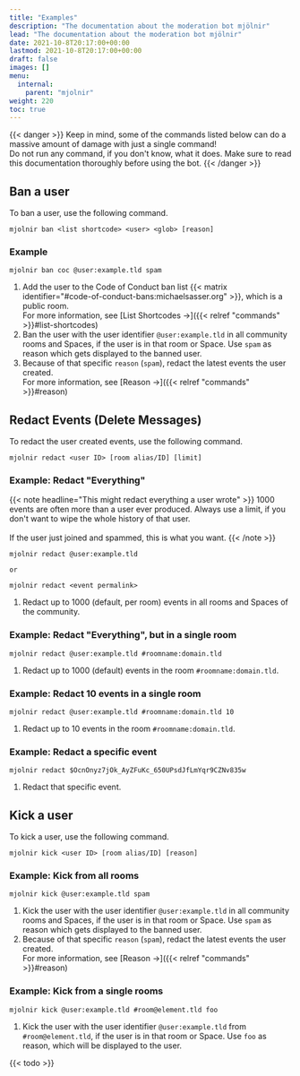 ```yaml
---
title: "Examples"
description: "The documentation about the moderation bot mjölnir"
lead: "The documentation about the moderation bot mjölnir"
date: 2021-10-8T20:17:00+00:00
lastmod: 2021-10-8T20:17:00+00:00
draft: false
images: []
menu:
  internal:
    parent: "mjolnir"
weight: 220
toc: true
---
```


{{< danger >}}
Keep in mind, some of the commands listed below can do a massive amount of
damage with just a single command!<br />
Do not run any command, if you don't know, what it does. Make sure to read
this documentation thoroughly before using the bot.
{{< /danger >}}


## Ban a user

To ban a user, use the following command.

```text
mjolnir ban <list shortcode> <user> <glob> [reason]
```

### Example

```text
mjolnir ban coc @user:example.tld spam
```

1. Add the user to the Code of Conduct ban list 
   {{< matrix identifier="#code-of-conduct-bans:michaelsasser.org" >}}, which 
   is a public room.<br />
   For more information, see [List Shortcodes →]({{< relref "commands" >}}#list-shortcodes)
2. Ban the user with the user identifier `@user:example.tld` in all community 
   rooms and Spaces, if the user is in that room or Space. Use `spam` as reason
   which gets displayed to the banned user.
3. Because of that specific `reason` (`spam`), redact the latest events
   the user created.<br />
   For more information, see [Reason →]({{< relref "commands" >}}#reason)


## Redact Events (Delete Messages)

To redact the user created events, use the following command.

```text
mjolnir redact <user ID> [room alias/ID] [limit]
```

### Example: Redact "Everything"

{{< note headline="This might redact everything a user wrote" >}}
1000 events are often more than a user ever produced. Always use a limit, if
you don't want to wipe the whole history of that user.<br /><br />
If the user just joined and spammed, this is what you want.
{{< /note >}}

```text
mjolnir redact @user:example.tld

or

mjolnir redact <event permalink>
```

1. Redact up to 1000 (default, per room) events in all rooms and Spaces of
   the community.

### Example: Redact "Everything", but in a single room

```text
mjolnir redact @user:example.tld #roomname:domain.tld
```

1. Redact up to 1000 (default) events in the room `#roomname:domain.tld`.

### Example: Redact 10 events in a single room

```text
mjolnir redact @user:example.tld #roomname:domain.tld 10
```

1. Redact up to 10 events in the room `#roomname:domain.tld`.

### Example: Redact a specific event

```text
mjolnir redact $OcnOnyz7jOk_AyZFuKc_650UPsdJfLmYqr9CZNv835w
```

1. Redact that specific event.


## Kick a user

To kick a user, use the following command.

```text
mjolnir kick <user ID> [room alias/ID] [reason]
```

### Example: Kick from all rooms

```text
mjolnir kick @user:example.tld spam
```

1. Kick the user with the user identifier `@user:example.tld` in all community 
   rooms and Spaces, if the user is in that room or Space. Use `spam` as reason
   which gets displayed to the banned user.
3. Because of that specific `reason` (`spam`), redact the latest events
   the user created.<br />
   For more information, see [Reason →]({{< relref "commands" >}}#reason)

### Example: Kick from a single rooms

```text
mjolnir kick @user:example.tld #room@element.tld foo
```

1. Kick the user with the user identifier `@user:example.tld` from 
   `#room@element.tld`, if the user is in that room or Space. 
   Use `foo` as reason, which will be displayed to the user.

{{< todo >}}
<!-- TODO: unban, protections -->
